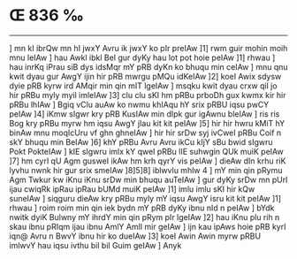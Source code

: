 # Œ 836 ‰
---
] mn kI ibrQw mn hI jwxY Avru ik jwxY ko pIr preIAw ]1] rwm guir
mohin moih mnu leIAw ] hau Awkl ibkl BeI gur dyKy hau lot pot hoie
peIAw ]1] rhwau ] hau inrKq iPrau siB dys idsMqr mY pRB dyKn ko
bhuqu min ceIAw ] mnu qnu kwit dyau gur AwgY ijin hir pRB mwrgu pMQu
idKeIAw ]2] koeI Awix sdysw dyie pRB kyrw ird AMqir min qin mIT
lgeIAw ] msqku kwit dyau crxw qil jo hir pRBu myly myil imleIAw
]3] clu clu sKI hm pRBu prboDh gux kwmx kir hir pRBu lhIAw ] Bgiq
vClu auAw ko nwmu khIAqu hY srix pRBU iqsu pwCY peIAw ]4] iKmw sIgwr
kry pRB KusIAw min dIpk gur igAwnu bleIAw ] ris ris Bog kry pRBu
myrw hm iqsu AwgY jIau kit kit peIAw ]5] hir hir hwru kMiT hY binAw
mnu moqIcUru vf ghn ghneIAw ] hir hir srDw syj ivCweI pRBu Coif n
skY bhuqu min BeIAw ]6] khY pRBu Avru Avru ikCu kIjY sBu bwid sIgwru
Pokt PokteIAw ] kIE sIgwru imlx kY qweI pRBu lIE suhwgin QUk muiK
peIAw ]7] hm cyrI qU Agm gusweI ikAw hm krh qyrY vis peIAw ]
dieAw dIn krhu riK lyvhu nwnk hir gur srix smeIAw ]8]5]8]
iblwvlu mhlw 4 ] mY min qin pRymu Agm Twkur kw iKnu iKnu srDw min
bhuqu auTeIAw ] gur dyKy srDw mn pUrI ijau cwiqRk ipRau ipRau bUMd muiK
peIAw ]1] imlu imlu sKI hir kQw suneIAw ] siqguru dieAw kry pRBu
myly mY iqsu AwgY isru kit kit peIAw ]1] rhwau ] roim roim min qin
iek bydn mY pRB dyKy ibnu nId n peIAw ] bYdk nwitk dyiK Bulwny mY ihrdY
min qin pRym pIr lgeIAw ]2] hau iKnu plu rih n skau ibnu pRIqm ijau
ibnu AmlY AmlI mir geIAw ] ijn kau ipAws hoie pRB kyrI iqn@ Avru
n BwvY ibnu hir ko dueIAw ]3] koeI Awin Awin myrw pRBU imlwvY hau iqsu
ivthu bil bil Guim geIAw ] Anyk
####
